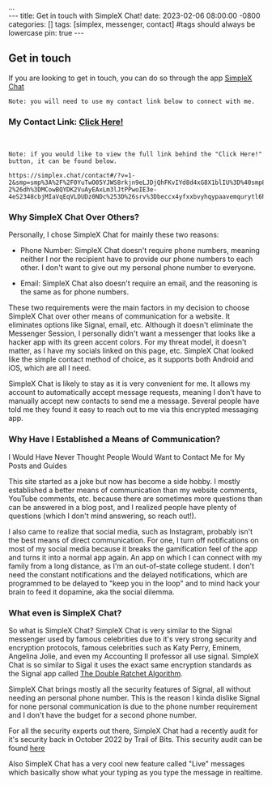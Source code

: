 <div id="visits">...</div>
---
title: Get in touch with SimpleX Chat!
date: 2023-02-06 08:00:00 -0800
categories: []
tags: [simplex, messenger, contact]                   #tags should always be lowercase
pin: true
---

## Get in touch
If you are looking to get in touch, you can do so through the app [SimpleX Chat](https://simplex.chat/)

`Note: you will need to use my contact link below to connect with me.`

### My Contact Link: [Click Here!](https://simplex.chat/contact#/?v=1-2&smp=smp%3A%2F%2F0YuTwO05YJWS8rkjn9eLJDjQhFKvIYd8d4xG8X1blIU%3D%40smp8.simplex.im%2F4dgDprEeyoZrmJCgU2GBv7zIIvjSg4Qt%23%2F%3Fv%3D1-2%26dh%3DMCowBQYDK2VuAyEAxLm3lJtPPwoIE3e-4eS2348cbjMIaVqEqVLDUDz0NDc%253D%26srv%3Dbeccx4yfxxbvyhqypaavemqurytl6hozr47wfc7uuecacjqdvwpw2xid.onion)

<br>

`Note: if you would like to view the full link behind the "Click Here!" button, it can be found below.`
```
https://simplex.chat/contact#/?v=1-2&smp=smp%3A%2F%2F0YuTwO05YJWS8rkjn9eLJDjQhFKvIYd8d4xG8X1blIU%3D%40smp8.simplex.im%2F4dgDprEeyoZrmJCgU2GBv7zIIvjSg4Qt%23%2F%3Fv%3D1-2%26dh%3DMCowBQYDK2VuAyEAxLm3lJtPPwoIE3e-4eS2348cbjMIaVqEqVLDUDz0NDc%253D%26srv%3Dbeccx4yfxxbvyhqypaavemqurytl6hozr47wfc7uuecacjqdvwpw2xid.onion
```

### Why SimpleX Chat Over Others?
Personally, I chose SimpleX Chat for mainly these two reasons:

- Phone Number: SimpleX Chat doesn't require phone numbers, meaning neither I nor the recipient have to provide our phone numbers to each other. I don't want to give out my personal phone number to everyone.

- Email: SimpleX Chat also doesn't require an email, and the reasoning is the same as for phone numbers.

These two requirements were the main factors in my decision to choose SimpleX Chat over other means of communication for a website. It eliminates options like Signal, email, etc. Although it doesn't eliminate the Messenger Session, I personally didn't want a messenger that looks like a hacker app with its green accent colors. For my threat model, it doesn't matter, as I have my socials linked on this page, etc. SimpleX Chat looked like the simple contact method of choice, as it supports both Android and iOS, which are all I need.

SimpleX Chat is likely to stay as it is very convenient for me. It allows my account to automatically accept message requests, meaning I don't have to manually accept new contacts to send me a message. Several people have told me they found it easy to reach out to me via this encrypted messaging app.

### Why Have I Established a Means of Communication?
I Would Have Never Thought People Would Want to Contact Me for My Posts and Guides

This site started as a joke but now has become a side hobby. I mostly established a better means of communication than my website comments, YouTube comments, etc. because there are sometimes more questions than can be answered in a blog post, and I realized people have plenty of questions (which I don't mind answering, so reach out!). 

I also came to realize that social media, such as Instagram, probably isn't the best means of direct communication. For one, I turn off notifications on most of my social media because it breaks the gamification feel of the app and turns it into a normal app again. An app on which I can connect with my family from a long distance, as I'm an out-of-state college student. I don't need the constant notifications and the delayed notifications, which are programmed to be delayed to "keep you in the loop" and to mind hack your brain to feed it dopamine, aka the social dilemma.


### What even is SimpleX Chat?
So what is SimpleX Chat? 
SimpleX Chat is very similar to the Signal messenger used by famous celebrities due to it's very strong security and encryption protocols, famous celebrities such as Katy Perry, Eminem, Angelina Jolie, and even my Accounting II professor all use signal. SimpleX Chat is so similar to Sigal it uses the exact same encryption standards as the Signal app called [The Double Ratchet Algorithm](https://en.wikipedia.org/wiki/Double_Ratchet_Algorithm). 

SimpleX Chat brings mostly all the security features of Signal, all without needing an personal phone number. This is the reason I kinda dislike Signal for none personal communication is due to the phone number requirement and I don't have the budget for a second phone number. 

For all the security experts out there, SimpleX Chat had a recently audit for it's security back in October 2022 by Trail of Bits. This security audit can be found [here](https://simplex.chat/blog/20221108-simplex-chat-v4.2-security-audit-new-website.html)

Also SimpleX Chat has a very cool new feature called "Live" messages which basically show what your typing as you type the message in realtime.
